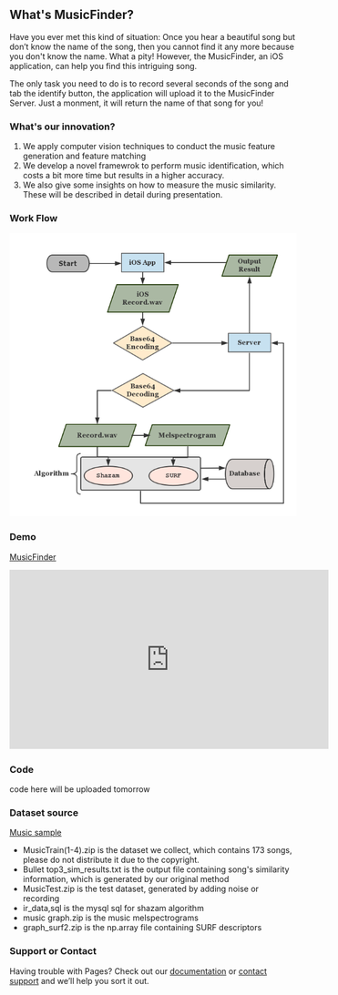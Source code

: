 ## What's MusicFinder?

Have you ever met this kind of situation: Once you hear a beautiful song but don’t know the name of the song, then you cannot find it any more because you don't know the name. What a pity! However, the MusicFinder, an iOS application, can help you find this intriguing song. 

The only task you need to do is to record several seconds of the song and tab the identify button, the application will upload it to the MusicFinder Server. Just a monment, it will return the name of that song for you!

### What's our innovation?

1. We apply computer vision techniques to conduct the music feature generation and feature matching
2. We develop a novel framewrok to perform music identification, which costs a bit more time but results in a higher accuracy.
3. We also give some insights on how to measure the music similarity.
These will be described in detail during presentation.

### Work Flow

![work flow](/flow.png)

### Demo

[MusicFinder](https://youtu.be/37cFnlfYg1s)

<iframe width="560" height="315" src="https://www.youtube.com/embed/37cFnlfYg1s" frameborder="0" allow="autoplay; encrypted-media" allowfullscreen></iframe>

### Code

code here will be uploaded tomorrow


### Dataset source

[Music sample](https://drive.google.com/drive/folders/1AKlQFAHL8VY6P4EX-qYlUWDhtScXt_7o)
* MusicTrain(1-4).zip is the dataset we collect, which contains 173 songs, please do not distribute it due to the copyright.
* Bullet top3_sim_results.txt is the output file containing song's similarity information, which is generated by our original method
* MusicTest.zip is the test dataset, generated by adding noise or recording 
* ir_data,sql is the mysql sql for shazam algorithm
* music graph.zip is the music melspectrograms
* graph_surf2.zip is the np.array file containing SURF descriptors

### Support or Contact

Having trouble with Pages? Check out our [documentation](https://help.github.com/categories/github-pages-basics/) or [contact support](https://github.com/contact) and we’ll help you sort it out.
